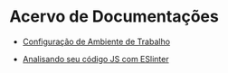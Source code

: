 # Acervo de Documentações

- [Configuração de Ambiente de Trabalho](workstation/README.md)


- [Analisando seu código JS com ESlinter](tips/jslinter/README.md)
